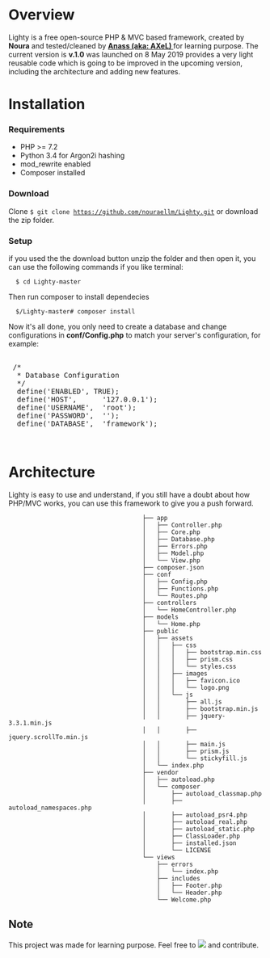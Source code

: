 # Overview
Lighty is a free open-source PHP & MVC based framework, created by **Noura** and tested/cleaned by **<a href="https://github.com/AXeL-dev" target="_blank"> Anass (aka: AXeL) </a>** for learning purpose. The current version is <b>v.1.0</b> was launched on 8 May 2019 provides a very light reusable code which is going to be improved in the upcoming version, including the architecture and adding new features.
# Installation
### Requirements
- PHP >= 7.2
- Python 3.4 for Argon2i hashing
- mod_rewrite enabled
- Composer installed
### Download
Clone <code>$ git clone https://github.com/nouraellm/Lighty.git</code> or download the zip folder.
### Setup
if you used the the download button unzip the folder and then open it, you can use the following commands if you like terminal:

      $ cd Lighty-master  

Then run composer to install dependecies

      $/Lighty-master# composer install  

Now it's all done, you only need to create a database and change configurations in **conf/Config.php** to match your server's configuration, for example:

 <pre>                        
 /*
  * Database Configuration
  */
  define('ENABLED', TRUE);
  define('HOST',      '127.0.0.1');
  define('USERNAME',  'root');
  define('PASSWORD',  '');
  define('DATABASE',  'framework');  
  
  </pre>
                                
# Architecture
Lighty is easy to use and understand, if you still have a doubt about how PHP/MVC works, you can use this framework to give you a push forward.

                                         ├── app
                                         │   ├── Controller.php
                                         │   ├── Core.php
                                         │   ├── Database.php
                                         │   ├── Errors.php
                                         │   ├── Model.php
                                         │   └── View.php
                                         ├── composer.json
                                         ├── conf
                                         │   ├── Config.php
                                         │   ├── Functions.php
                                         │   └── Routes.php
                                         ├── controllers
                                         │   └── HomeController.php
                                         ├── models
                                         │   └── Home.php
                                         ├── public
                                         │   ├── assets
                                         │   │   ├── css
                                         │   │   │   ├── bootstrap.min.css
                                         │   │   │   ├── prism.css
                                         │   │   │   └── styles.css
                                         │   │   ├── images
                                         │   │   │   ├── favicon.ico
                                         │   │   │   └── logo.png
                                         │   │   └── js
                                         │   │       ├── all.js
                                         │   │       ├── bootstrap.min.js
                                         │   │       ├── jquery-3.3.1.min.js
                                         │   │       ├── jquery.scrollTo.min.js
                                         │   │       ├── main.js
                                         │   │       ├── prism.js
                                         │   │       └── stickyfill.js
                                         │   └── index.php
                                         ├── vendor
                                         │   ├── autoload.php
                                         │   └── composer
                                         │       ├── autoload_classmap.php
                                         │       ├── autoload_namespaces.php
                                         │       ├── autoload_psr4.php
                                         │       ├── autoload_real.php
                                         │       ├── autoload_static.php
                                         │       ├── ClassLoader.php
                                         │       ├── installed.json
                                         │       └── LICENSE
                                         └── views
                                             ├── errors
                                             │   └── index.php
                                             ├── includes
                                             │   ├── Footer.php
                                             │   └── Header.php
                                             └── Welcome.php
                                        
 ## Note 
 
 This project was made for learning purpose. Feel free to <img src="https://img.icons8.com/material/24/000000/code-fork.png"> and contribute.    
